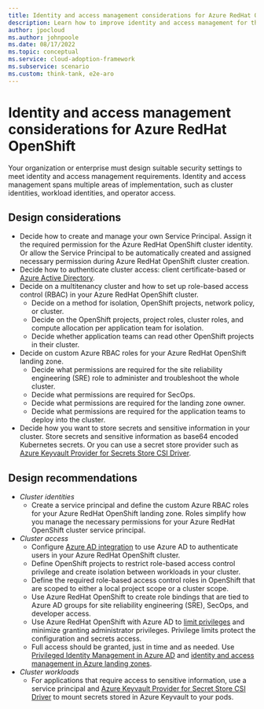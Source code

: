 ```yaml
---
title: Identity and access management considerations for Azure RedHat OpenShift
description: Learn how to improve identity and access management for the Azure RedHat OpenShift Service.
author: jpocloud
ms.author: johnpoole
ms.date: 08/17/2022
ms.topic: conceptual
ms.service: cloud-adoption-framework
ms.subservice: scenario
ms.custom: think-tank, e2e-aro
---
```


# Identity and access management considerations for Azure RedHat OpenShift

Your organization or enterprise must design suitable security settings to meet identity and access management requirements. Identity and access management spans multiple areas of implementation, such as cluster identities, workload identities, and operator access.

## Design considerations

- Decide how to create and manage your own Service Principal. Assign it the required permission for the Azure RedHat OpenShift cluster identity. Or allow the Service Principal to be automatically created and assigned necessary permission during Azure RedHat OpenShift cluster creation.
- Decide how to authenticate cluster access: client certificate-based or [Azure Active Directory](/azure/openshift/configure-azure-ad-ui).
- Decide on a multitenancy cluster and how to set up role-based access control (RBAC) in your Azure RedHat OpenShift cluster.
  - Decide on a method for isolation, OpenShift projects, network policy, or cluster.
  - Decide on the OpenShift projects, project roles, cluster roles, and compute allocation per application team for isolation.
  - Decide whether application teams can read other OpenShift projects in their cluster.
- Decide on custom Azure RBAC roles for your Azure RedHat OpenShift landing zone.
  - Decide what permissions are required for the site reliability engineering (SRE) role to administer and troubleshoot the whole cluster.
  - Decide what permissions are required for SecOps.
  - Decide what permissions are required for the landing zone owner.
  - Decide what permissions are required for the application teams to deploy into the cluster.
- Decide how you want to store secrets and sensitive information in your cluster. Store secrets and sensitive information as base64 encoded Kubernetes secrets. Or you can use a secret store provider such as [Azure Keyvault Provider for Secrets Store CSI Driver](https://azure.github.io/secrets-store-csi-driver-provider-azure/).

## Design recommendations

- *Cluster identities*
  - Create a service principal and define the custom Azure RBAC roles for your Azure RedHat OpenShift landing zone. Roles simplify how you manage the necessary permissions for your Azure RedHat OpenShift cluster service principal.
- *Cluster access*
  - Configure [Azure AD integration](/azure/openshift/configure-azure-ad-cli) to use Azure AD to authenticate users in your Azure RedHat OpenShift cluster.
  - Define OpenShift projects to restrict role-based access control privilege and create isolation between workloads in your cluster.
  - Define the required role-based access control roles in OpenShift that are scoped to either a local project scope or a cluster scope.
  - Use Azure RedHat OpenShift to create role bindings that are tied to Azure AD groups for site reliability engineering (SRE), SecOps, and developer access.
  - Use Azure RedHat OpenShift with Azure AD to [limit privileges](/azure/aks/azure-ad-rbac) and minimize granting administrator privileges. Privilege limits protect the configuration and secrets access.
  - Full access should be granted, just in time and as needed. Use [Privileged Identity Management in Azure AD](/azure/active-directory/privileged-identity-management/pim-configure) and [identity and access management in Azure landing zones](../../../ready/landing-zone/design-area/identity-access.md).
- *Cluster workloads*
  - For applications that require access to sensitive information, use a service principal and [Azure Keyvault Provider for Secret Store CSI Driver](https://azure.github.io/secrets-store-csi-driver-provider-azure/) to mount secrets stored in Azure Keyvault to your pods.
